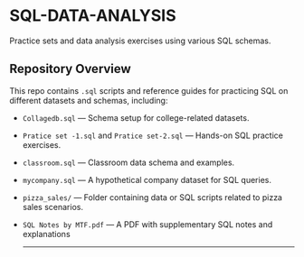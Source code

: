 # SQL-DATA-ANALYSIS

Practice sets and data analysis exercises using various SQL schemas.

##  Repository Overview

This repo contains `.sql` scripts and reference guides for practicing SQL on different datasets and schemas, including:

- `Collagedb.sql` — Schema setup for college-related datasets.
- `Pratice set -1.sql` and `Pratice set‑2.sql` — Hands-on SQL practice exercises.
- `classroom.sql` — Classroom data schema and examples.
- `mycompany.sql` — A hypothetical company dataset for SQL queries.
- `pizza_sales/` — Folder containing data or SQL scripts related to pizza sales scenarios.
- `SQL Notes by MTF.pdf` — A PDF with supplementary SQL notes and explanations

  ---
